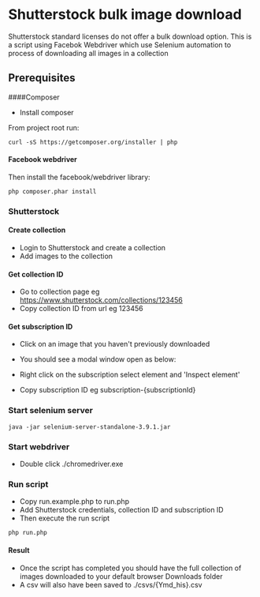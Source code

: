# Shutterstock bulk image download

Shutterstock standard licenses do not offer a bulk download option. This is a script using Facebok Webdriver which use Selenium automation to process of downloading all images in a collection

## Prerequisites

####Composer
* Install composer

From project root run:
```
curl -sS https://getcomposer.org/installer | php
```

#### Facebook webdriver
Then install the facebook/webdriver library:
```
php composer.phar install
```

### Shutterstock 
#### Create collection
* Login to Shutterstock and create a collection
* Add images to the collection
#### Get collection ID
* Go to collection page eg https://www.shutterstock.com/collections/123456
* Copy collection ID from url eg 123456
#### Get subscription ID
* Click on an image that you haven't previously downloaded
* You should see a modal window open as below:


* Right click on the subscription select element and 'Inspect element'
* Copy subscription ID eg subscription-{subscriptionId}

### Start selenium server
```
java -jar selenium-server-standalone-3.9.1.jar
```

### Start webdriver
* Double click ./chromedriver.exe

### Run script
* Copy run.example.php to run.php
* Add Shutterstock credentials, collection ID and subscription ID
* Then execute the run script
```
php run.php
```

#### Result
* Once the script has completed you should have the full collection of images downloaded to your default browser Downloads folder
* A csv will also have been saved to ./csvs/{Ymd_his}.csv 